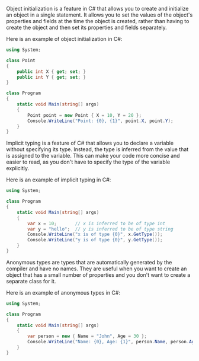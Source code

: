 Object initialization is a feature in C# that allows you to create and initialize an object in a single statement. It allows you to set the values of the object's properties and fields at the time the object is created, rather than having to create the object and then set its properties and fields separately.

Here is an example of object initialization in C#:
```cs
using System;

class Point
{
    public int X { get; set; }
    public int Y { get; set; }
}

class Program
{
    static void Main(string[] args)
    {
        Point point = new Point { X = 10, Y = 20 };
        Console.WriteLine("Point: {0}, {1}", point.X, point.Y);
    }
}
```

Implicit typing is a feature of C# that allows you to declare a variable without specifying its type. Instead, the type is inferred from the value that is assigned to the variable. This can make your code more concise and easier to read, as you don't have to specify the type of the variable explicitly.

Here is an example of implicit typing in C#:
```cs
using System;

class Program
{
    static void Main(string[] args)
    {
        var x = 10;       // x is inferred to be of type int
        var y = "hello";  // y is inferred to be of type string
        Console.WriteLine("x is of type {0}", x.GetType());
        Console.WriteLine("y is of type {0}", y.GetType());
    }
}
```

Anonymous types are types that are automatically generated by the compiler and have no names. They are useful when you want to create an object that has a small number of properties and you don't want to create a separate class for it.

Here is an example of anonymous types in C#:
```cs
using System;

class Program
{
    static void Main(string[] args)
    {
        var person = new { Name = "John", Age = 30 };
        Console.WriteLine("Name: {0}, Age: {1}", person.Name, person.Age);
    }
}
```